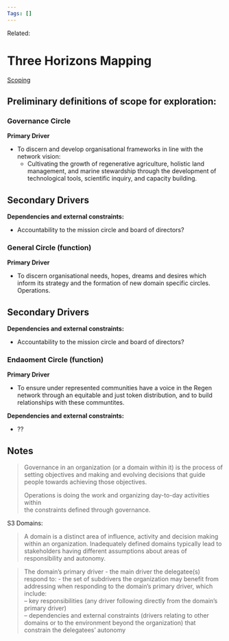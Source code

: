 ```yaml
---
Tags: []
---
```

Related: 
# Three Horizons Mapping

[Scoping](https://resources.h3uni.org/facilitation-guide/scoping/)

## Preliminary definitions of scope for exploration:

### Governance Circle
**Primary Driver**
- To discern and develop organisational frameworks in line with the network vision:
	- Cultivating the growth of regenerative agriculture, holistic land management, and marine stewardship through the development of technological tools, scientific inquiry, and capacity building.

**Secondary Drivers**
- 

**Dependencies and external constraints:**
- Accountability to the mission circle and board of directors?

### General Circle (function)
**Primary Driver**
- To discern organisational needs, hopes, dreams and desires which inform its strategy and the formation of new domain specific circles. Operations.

**Secondary Drivers**
- 

**Dependencies and external constraints:**
- Accountability to the mission circle and board of directors?

### Endaoment Circle (function)
**Primary Driver**
- To ensure under represented communities have a voice in the Regen network through an equitable and just token distribution, and to build relationships with these communtites. 

**Dependencies and external constraints:**
- ??



## Notes
>Governance in an organization (or a domain within it) is the process of setting objectives and making and evolving decisions that guide people towards achieving those objectives. 
>
>Operations is doing the work and organizing day-to-day activities within  
the constraints defined through governance.


S3 Domains: 
> A domain is a distinct area of influence, activity and decision making  
within an organization. Inadequately defined domains typically lead to stakeholders having different assumptions about areas of responsibility and autonomy.

> The domain’s primary driver - the main driver the delegatee(s) respond to: 
	- the set of subdrivers the organization may benefit from addressing when responding to the domain’s primary driver, which include:  
		– key responsibilities (any driver following directly from the domain’s primary driver)  
		– dependencies and external constraints (drivers relating to other domains or to the environment beyond the organization) that constrain the delegatees’ autonomy
		